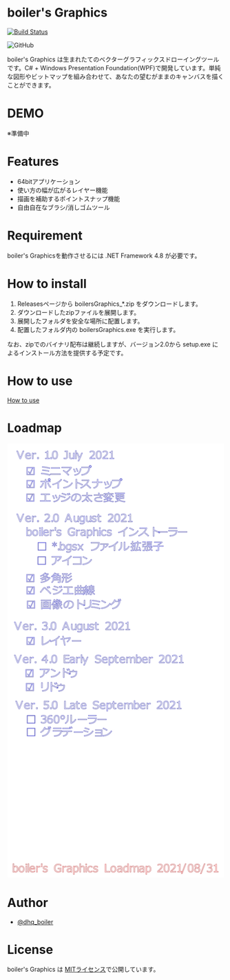 # boiler's Graphics

[![Build Status](https://dev.azure.com/dhq-boiler/boiler_s%20Graphics/_apis/build/status/dhq-boiler.boiler-s-Graphics?branchName=master)](https://dev.azure.com/dhq-boiler/boiler_s%20Graphics/_build/latest?definitionId=4&branchName=master)
<!--![Azure DevOps coverage](https://img.shields.io/azure-devops/coverage/dhq-boiler/boiler_s%2520Graphics/4)-->
![GitHub](https://img.shields.io/github/license/dhq-boiler/boiler-s-Graphics)

boiler's Graphics は生まれたてのベクターグラフィックスドローイングツールです。C# + Windows Presentation Foundation(WPF)で開発しています。単純な図形やビットマップを組み合わせて、あなたの望むがままのキャンバスを描くことができます。

# DEMO

※準備中

# Features

* 64bitアプリケーション
* 使い方の幅が広がるレイヤー機能
* 描画を補助するポイントスナップ機能
* 自由自在なブラシ/消しゴムツール

# Requirement

boiler's Graphicsを動作させるには .NET Framework 4.8 が必要です。

# How to install

 1. Releasesページから boilersGraphics_*.zip をダウンロードします。
 2. ダウンロードしたzipファイルを展開します。
 3. 展開したフォルダを安全な場所に配置します。
 4. 配置したフォルダ内の boilersGraphics.exe を実行します。

なお、zipでのバイナリ配布は継続しますが、バージョン2.0から setup.exe によるインストール方法を提供する予定です。

# How to use

[How to use](https://github.com/dhq-boiler/boiler-s-Graphics/blob/develop/HowToUse.md)

# Loadmap

![Loadmap](https://github.com/dhq-boiler/boiler-s-Graphics/blob/develop/WebComponents/boilersGraphics_loadmap.jpg)


# Author

* [@dhq_boiler](https://twitter.com/dhq_boiler)

# License

boiler's Graphics は [MITライセンス](https://en.wikipedia.org/wiki/MIT_License)で公開しています。
